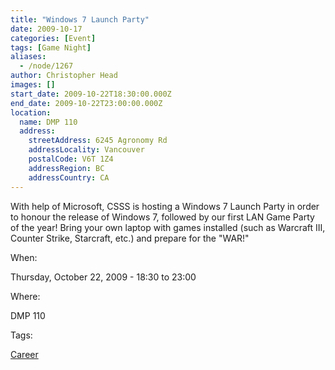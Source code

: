 ```yaml
---
title: "Windows 7 Launch Party"
date: 2009-10-17
categories: [Event]
tags: [Game Night]
aliases:
  - /node/1267
author: Christopher Head
images: []
start_date: 2009-10-22T18:30:00.000Z
end_date: 2009-10-22T23:00:00.000Z
location:
  name: DMP 110
  address:
    streetAddress: 6245 Agronomy Rd
    addressLocality: Vancouver
    postalCode: V6T 1Z4
    addressRegion: BC
    addressCountry: CA
---
```


With help of Microsoft, CSSS is hosting a Windows 7 Launch Party in order to honour the release of Windows 7, followed by our first LAN Game Party of the year! Bring your own laptop with games installed (such as Warcraft III, Counter Strike, Starcraft, etc.) and prepare for the "WAR!"

When: 

Thursday, October 22, 2009 - 18:30 to 23:00

Where: 

DMP 110

Tags: 

[Career](/career)
